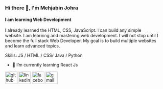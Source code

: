 ### Hi there 👋, I'm Mehjabin Johra
#### I am learning Web Development
I already learned the HTML, CSS, JavaScript. I can build any simple website. I am learning and mastering web development. I will not stop until I become the full stack Web Developer. My goal is to build multiple websites and learn advanced topics.

Skills: JS / HTML / CSS/ Java / Python

- 🌱 I’m currently learning React Js 


[<img src='https://cdn.jsdelivr.net/npm/simple-icons@3.0.1/icons/github.svg' alt='github' height='40'>](https://github.com/mjohra)  [<img src='https://cdn.jsdelivr.net/npm/simple-icons@3.0.1/icons/linkedin.svg' alt='linkedin' height='40'>](https://www.linkedin.com/in/mehjabin-johra-535971140/)  [<img src='https://cdn.jsdelivr.net/npm/simple-icons@3.0.1/icons/facebook.svg' alt='facebook' height='40'>](https://www.facebook.com/mehjabin.mouri000)  [<img src='https://cdn.jsdelivr.net/npm/simple-icons@3.0.1/icons/gmail.svg' alt='gmail' height='40'>](mehjabin.johra00@gmail.com)  


